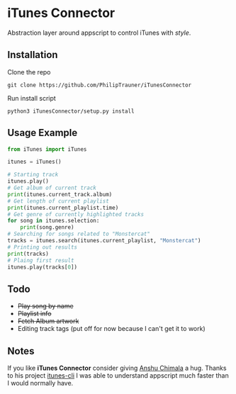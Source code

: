 # iTunes Connector
Abstraction layer around appscript to control iTunes with *style*.

## Installation
Clone the repo
```
git clone https://github.com/PhilipTrauner/iTunesConnector
```

Run install script
```
python3 iTunesConnector/setup.py install
```

## Usage Example
```python
from iTunes import iTunes

itunes = iTunes()

# Starting track
itunes.play()
# Get album of current track
print(itunes.current_track.album)
# Get length of current playlist
print(itunes.current_playlist.time)
# Get genre of currently highlighted tracks
for song in itunes.selection:
	print(song.genre)
# Searching for songs related to "Monstercat"
tracks = itunes.search(itunes.current_playlist, "Monstercat")
# Printing out results
print(tracks)
# Plaing first result
itunes.play(tracks[0])
```


## Todo
* ~~Play song by name~~
* ~~Playlist info~~
* ~~Fetch Album artwork~~
* Editing track tags (put off for now because I can't get it to work)

## Notes
If you like **iTunes Connector** consider giving [Anshu Chimala](https://github.com/achimala) a hug.
Thanks to his project [itunes-cli](https://github.com/achimala/itunes-cli) I was able to understand appscript much faster than I would normally have.

